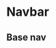 # Navbar

## Base nav

<code-preview>
  <template>
  <nav class="flex flex-col items-center px-3 py-3 bg-gray-100 md:py-1 md:flex-row">
  <div class="flex items-center justify-between w-full h-full md:w-auto">
    <a class="text-current text-xl" href="#">Navbar</a>
    <button class="md:hidden" type="button" aria-controls="navbarSupportedContent" aria-expanded="false" aria-label="Toggle navigation">
      <i class="fa-solid fa-xl fa-bars"></i>
    </button>
  </div>


  <div class="flex-col flex-wrap items-center justify-between hidden w-full md:flex-row md:flex md:text-center">
    <ul class="flex flex-col flex-wrap justify-between w-full md:flex-row md:w-auto">
      <li>
        <a
        href="#"
        class="inline-block py-3 text-base font-normal leading-6 text-gray-900 no-underline align-middle border-transparent border-solid rounded cursor-pointer md:px-4 active:text-gray-900">
        Home
      </a>
      </li>
      <li>
          <a
            href="#"
            class="inline-block py-3 text-base font-normal leading-6 text-gray-600 no-underline align-middle border-transparent border-solid rounded cursor-pointer md:px-4 hover:text-gray-700 active:text-gray-900">
            Link
          </a>
      </li>
      <li>
        <details class="inline-block">
          <summary class="py-3 text-base font-normal leading-6 text-gray-600 no-underline align-middle list-none border-transparent border-solid rounded cursor-pointer md:px-4 hover:text-gray-700 active:text-gray-900">Dropdown <span class="text-xs">&#9660;</span></summary>
          <div class="absolute w-auto py-2 text-left bg-white border border-gray-400 rounded">
            <a tabindex="0" class="block px-4 py-2 text-base font-normal leading-6 text-gray-800 no-underline align-middle cursor-pointer hover:bg-gray-300" href="#">Action</a>
            <a tabindex="0" class="block px-4 py-2 text-base font-normal leading-6 text-gray-800 no-underline align-middle cursor-pointer hover:bg-gray-300" href="#">Another action</a>
            <hr/>
            <a tabindex="0" class="block px-4 py-2 text-base font-normal leading-6 text-gray-800 no-underline align-middle cursor-pointer hover:bg-gray-300" href="#">Something else here</a>
          </div>
        </details>
      </li>
      <li>
        <a
          class="inline-block py-3 text-base font-normal leading-6 text-gray-400 no-underline align-middle border-transparent border-solid rounded cursor-not-allowed pointer-events-none md:px-4 hover:gray-gray-700 active:text-gray-900">
          Disabled
        </a>
      </li>
    </ul>
    <form class="w-full md:w-auto">
      <input class="px-3 py-2 placeholder-gray-600 align-middle bg-white border border-gray-400 rounded outline-none focus:border-blue-600 focus:shadow-outline" type="search" placeholder="Search" aria-label="Search">
      <button
  type="button"
  class="inline-block px-3 py-2 my-1 text-base font-normal leading-6 text-center text-green-500 align-middle transition-colors duration-200 border border-green-500 border-solid rounded cursor-pointer hover:text-white hover:bg-green-500 active:text-white active:bg-green-500">
  Search
</button>
    </form>
  </div>
</nav>
  </template>
</code-preview>